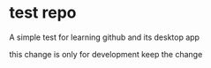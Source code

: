 # test repo
A simple test for learning github and its desktop app

this change is only for development
keep the change
